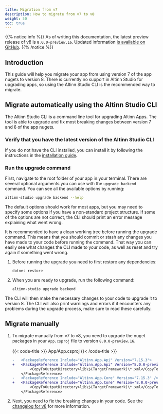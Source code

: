 ```yaml
---
title: Migration from v7
description: How to migrate from v7 to v8
weight: 50
toc: true
---
```


{{% notice info %}}
As of writing this documentation, the latest preview release of v8 is `8.0.0-preview.16`. Updated information
[is available on GitHub](https://github.com/Altinn/app-lib-dotnet/releases).
{{% /notice %}}

## Introduction

This guide will help you migrate your app from using version 7 of the app nugets to version 8. 
There is currently no support in Altinn Studio for upgrading apps, so using the Altinn Studio CLI is the recommended way to migrate. 

## Migrate automatically using the Altinn Studio CLI

The Altinn Studio CLI is a command line tool for upgrading Altinn Apps. The tool is able to upgrade and fix most breaking changes between version 7 and 8 of the app nugets.

### Verify that you have the latest version of the Altinn Studio CLI

If you do not have the CLI installed, you can install it by following the instructions in the [installation guide](/app/cli/install).

<!-- TODO: Uncomment and update version number when a new version gets released
Make sure you are using at least version 1.0.0 of the altinn studio cli. You can check the version by running:

```bash
altinn-studio --version
```

If you have an older version, you can update it by running:

```bash
dotnet tool update -g altinn.studio.cli
```

-->

### Run the upgrade command

First, navigate to the root folder of your app in your terminal. There are several optional arguments you can use with the `upgrade backend` command. You can see all the available options by running:

```bash
altinn-studio upgrade backend --help
```

The default options should work for most apps, but you may need to specify some options if you have a non-standard project structure. 
If some of the options are not correct, the CLI should print an error message explaining what went wrong.

It is recommended to have a clean working tree before running the upgrade command. 
This means that you should commit or stash any changes you have made to your code before running the command. 
That way you can easily see what changes the CLI made to your code, as well as reset and try again if something went wrong.

1. Before running the upgrade you need to first restore any dependencies:
    ```bash
    dotnet restore
    ```
2. When you are ready to upgrade, run the following command:
    ```bash
    altinn-studio upgrade backend
    ```

The CLI will then make the necessary changes to your code to upgrade it to version 8. The CLI will also print warnings and errors if it encounters any problems during the upgrade process, make sure to read these carefully.

## Migrate manually

1. To migrate manually from v7 to v8, you need to upgrade the nuget packages in your `App.csproj` file to version `8.0.0-preview.16`.
    <br><br>
    {{< code-title >}}
    App/App.csproj
    {{< /code-title >}}
    ```diff
    -   <PackageReference Include="Altinn.App.Api" Version="7.15.3">
    +   <PackageReference Include="Altinn.App.Api" Version="8.0.0-preview.16">
            <CopyToOutputDirectory>lib\$(TargetFramework)\*.xml</CopyToOutputDirectory>
        </PackageReference>
    -   <PackageReference Include="Altinn.App.Core" Version="7.15.3" />
    +   <PackageReference Include="Altinn.App.Core" Version="8.0.0-preview.16" />
            <CopyToOutputDirectory>lib\$(TargetFramework)\*.xml</CopyToOutputDirectory>
        </PackageReference>
    ```
2. Next, you need to fix the breaking changes in your code. See the [changelog for v8](/community/changelog/app-nuget/v8/#breaking-changes) for more information.
